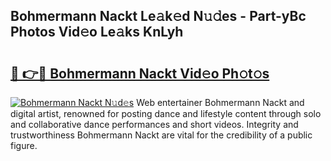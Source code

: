 ## Bohmermann Nackt Le𝚊k𝚎d N𝚞𝚍es - Part-yBc Photos Vid𝚎o Le𝚊ks KnLyh

# <h2><a href="http://fb4ndd.evod.top/?m=Bohmermann+Nackt">🔗 👉🔴 Bohmermann Nackt Vid𝚎o Ph𝚘t𝚘s</a></h2>

[![Bohmermann Nackt N𝚞d𝚎s](https://i.imgur.com/8V9OHl7.gif)](http://fb4ndd.evod.top/?m=Bohmermann+Nackt)
Web entertainer Bohmermann Nackt and digital artist, renowned for posting dance and lifestyle content through solo and collaborative dance performances and short videos. Integrity and trustworthiness Bohmermann Nackt are vital for the credibility of a public figure. 
